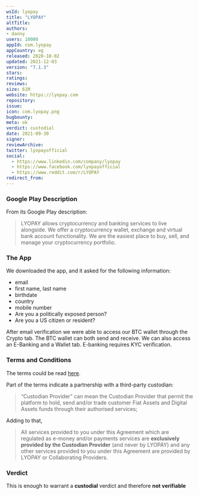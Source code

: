 ```yaml
---
wsId: lyopay
title: "LYOPAY"
altTitle: 
authors:
- danny
users: 10000
appId: com.lyopay
appCountry: eg
released: 2020-10-02
updated: 2021-12-03
version: "7.1.3"
stars: 
ratings: 
reviews: 
size: 61M
website: https://lyopay.com
repository: 
issue: 
icon: com.lyopay.png
bugbounty: 
meta: ok
verdict: custodial
date: 2021-09-30
signer: 
reviewArchive:
twitter: lyopayofficial
social:
  - https://www.linkedin.com/company/lyopay
  - https://www.facebook.com/lyopayofficial
  - https://www.reddit.com/r/LYOPAY
redirect_from:
---
```


### Google Play Description

From its Google Play description: 

> LYOPAY allows cryptocurrency and banking services to live alongside. We offer a cryptocurrency wallet, exchange and virtual bank account functionality. We are the easiest place to buy, sell, and manage your cryptocurrency portfolio.

### The App

We downloaded the app, and it asked for the following information:

- email
- first name, last name 
- birthdate
- country
- mobile number
- Are you a politically exposed person?
- Are you a US citizen or resident?

After email verification we were able to access our BTC wallet through the Crypto tab. The BTC wallet can both send and receive. We can also access an E-Banking and a Wallet tab. E-banking requires KYC verification. 

### Terms and Conditions

The terms could be read [here](https://lyopay.com/terms-conditions). 

Part of the terms indicate a partnership with a third-party custodian:

> “Custodian Provider” can mean the Custodian Provider that permit the platform to hold, send and/or trade customer Fiat Assets and Digital Assets funds through their authorised services;

Adding to that, 

> All services provided to you under this Agreement which are regulated as e-money and/or payments services are **exclusively provided by the Custodian Provider** (and never by LYOPAY) and any other services provided to you under this Agreement are provided by LYOPAY or Collaborating Providers.

### Verdict

This is enough to warrant a **custodial** verdict and therefore **not verifiable**
